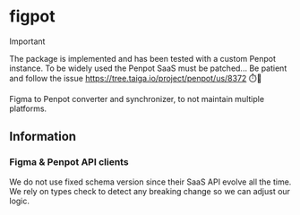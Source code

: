 # figpot

> [!IMPORTANT]
> The package is implemented and has been tested with a custom Penpot instance. To be widely used the Penpot SaaS must be patched... Be patient and follow the issue https://tree.taiga.io/project/penpot/us/8372 ⏱️🚀

Figma to Penpot converter and synchronizer, to not maintain multiple platforms.

## Information

### Figma & Penpot API clients

We do not use fixed schema version since their SaaS API evolve all the time. We rely on types check to detect any breaking change so we can adjust our logic.
